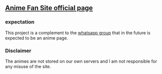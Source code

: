 ## **[Anime Fan Site official page][afs]**

### **expectation**

This project is a complement to the [whatsapp group][gr] that in the future is expected to be an anime page.

[gr]: https://chat.whatsapp.com/Eog8v5TdiBl6b9bopJ6bjT

[afs]: https://sadgman.github.io/-/

### **Disclaimer** 

The animes are not stored on our own servers and I am not responsible for any misuse of the site.
